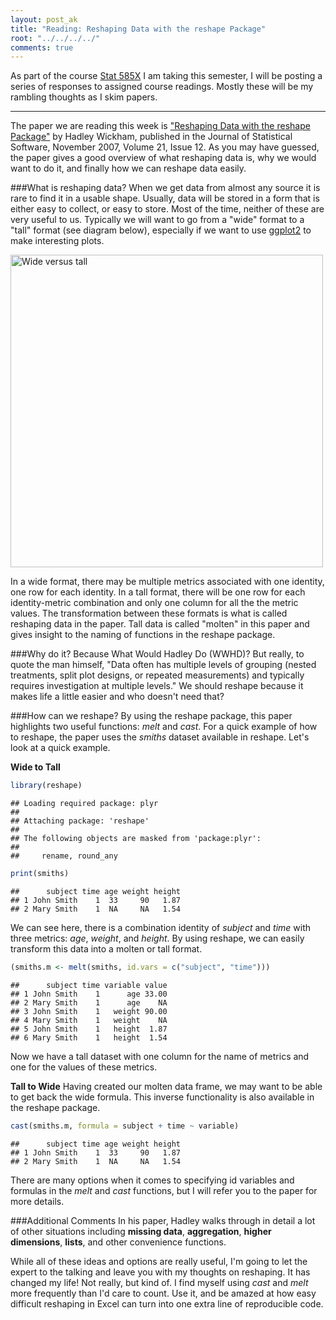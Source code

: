 ```yaml
---
layout: post_ak
title: "Reading: Reshaping Data with the reshape Package"
root: "../../../../"
comments: true
---
```


As part of the course [Stat 585X](http://dicook.github.io/stat585/) I am taking this semester, I will be posting a series of responses to assigned course readings. Mostly these will be my rambling thoughts as I skim papers.

****

The paper we are reading this week is ["Reshaping Data with the reshape Package"](http://www.jstatsoft.org/v21/i12/paper) by Hadley Wickham, published in the Journal of Statistical Software, November 2007, Volume 21, Issue 12. As you may have guessed, the paper gives a good overview of what reshaping data is, why we would want to do it, and finally how we can reshape data easily.

###What is reshaping data?
When we get data from almost any source it is rare to find it in a usable shape. Usually, data will be stored in a form that is either easy to collect, or easy to store. Most of the time, neither of these are very useful to us. Typically we will want to go from a "wide" format to a "tall" format (see diagram below), especially if we want to use [ggplot2](http://ggplot2.org) to make interesting plots. 

<img src="{{ page.root }}images/blog/01142014widevstall.png" alt="Wide versus tall" style="width: 500px;"/>

In a wide format, there may be multiple metrics associated with one identity, one row for each identity. In a tall format, there will be one row for each identity-metric combination and only one column for all the the metric values. The transformation between these formats is what is called reshaping data in the paper. Tall data is called "molten" in this paper and gives insight to the naming of functions in the reshape package.

###Why do it?
Because What Would Hadley Do (WWHD)? But really, to quote the man himself, "Data often has multiple levels of grouping (nested treatments, split plot designs, or repeated
measurements) and typically requires investigation at multiple levels." We should reshape because it makes life a little easier and who doesn't need that?

###How can we reshape?
By using the reshape package, this paper highlights two useful functions: *melt* and *cast*. For a quick example of how to reshape, the paper uses the *smiths* dataset available in reshape. Let's look at a quick example.

**Wide to Tall**

```r
library(reshape)
```

```
## Loading required package: plyr
## 
## Attaching package: 'reshape'
## 
## The following objects are masked from 'package:plyr':
## 
##     rename, round_any
```

```r
print(smiths)
```

```
##      subject time age weight height
## 1 John Smith    1  33     90   1.87
## 2 Mary Smith    1  NA     NA   1.54
```

We can see here, there is a combination identity of *subject* and *time* with three metrics: *age*, *weight*, and *height*. By using reshape, we can easily transform this data into a molten or tall format.

```r
(smiths.m <- melt(smiths, id.vars = c("subject", "time")))
```

```
##      subject time variable value
## 1 John Smith    1      age 33.00
## 2 Mary Smith    1      age    NA
## 3 John Smith    1   weight 90.00
## 4 Mary Smith    1   weight    NA
## 5 John Smith    1   height  1.87
## 6 Mary Smith    1   height  1.54
```

Now we have a tall dataset with one column for the name of metrics and one for the values of these metrics. 

**Tall to Wide**
Having created our molten data frame, we may want to be able to get back the wide formula. This inverse functionality is also available in the reshape package.

```r
cast(smiths.m, formula = subject + time ~ variable)
```

```
##      subject time age weight height
## 1 John Smith    1  33     90   1.87
## 2 Mary Smith    1  NA     NA   1.54
```


There are many options when it comes to specifying id variables and formulas in the *melt* and *cast* functions, but I will refer you to the paper for more details.

###Additional Comments
In his paper, Hadley walks through in detail a lot of other situations including **missing data**, **aggregation**, **higher dimensions**, **lists**, and other convenience functions. 

While all of these ideas and options are really useful, I'm going to let the expert to the talking and leave you with my thoughts on reshaping. It has changed my life! Not really, but kind of. I find myself using *cast* and *melt* more frequently than I'd care to count. Use it, and be amazed at how easy difficult reshaping in Excel can turn into one extra line of reproducible code. 
